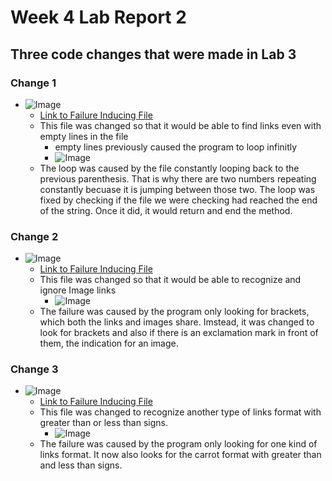 # Week 4 Lab Report 2

## Three code changes that were made in Lab 3

### Change 1
- ![Image](https://cdn.discordapp.com/attachments/852041958067273761/967897825650298900/unknown.png)
  - [Link to Failure Inducing File](https://raw.githubusercontent.com/ozheng7/markdown-parser/a895b0db7147c2f8786d2d1173145e0f79477277/test-file.md) 
  - This file was changed so that it would be able to find links even with empty lines in the file
    - empty lines previously caused the program to loop infinitly
    - ![Image](https://cdn.discordapp.com/attachments/852041958067273761/967902781774114916/unknown.png)
  - The loop was caused by the file constantly looping back to the previous parenthesis. That is why there are two numbers repeating constantly becuase it is jumping between those two. The loop was fixed by checking if the file we were checking had reached the end of the string. Once it did, it would return and end the method.

### Change 2
- ![Image](https://cdn.discordapp.com/attachments/852041958067273761/967906380184944651/unknown.png)
  - [Link to Failure Inducing File](https://raw.githubusercontent.com/ozheng7/markdown-parser/main/part5-secondfile.md)
  - This file was changed so that it would be able to recognize and ignore Image links
    - ![Image](https://cdn.discordapp.com/attachments/852041958067273761/967907301568700417/unknown.png)
  - The failure was caused by the program only looking for brackets, which both the links and images share. Imstead, it was changed to look for brackets and also if there is an exclamation mark in front of them, the indication for an image.

### Change 3
- ![Image](https://cdn.discordapp.com/attachments/856335317203681280/970420226300727386/unknown.png)
  - [Link to Failure Inducing File](https://raw.githubusercontent.com/ozheng7/markdown-parser/main/part5-secondfile.md)
  - This file was changed to recognize another type of links format with greater than or less than signs.
    - ![Image](https://cdn.discordapp.com/attachments/856335317203681280/970420725469032560/unknown.png)
  - The failure was caused by the program only looking for one kind of links format. It now also looks for the carrot format with greater than and less than signs.
